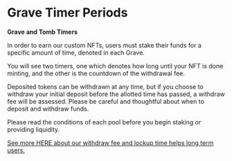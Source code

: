 # Grave Timer Periods

**Grave and Tomb Timers** 

In order to earn our custom NFTs, users must stake their funds for a specific amount of time, denoted in each Grave.

You will see two timers, one which denotes how long until your NFT is done minting, and the other is the countdown of the withdrawal fee.

Deposited tokens can be withdrawn at any time, but if you choose to withdraw your initial deposit before the allotted time has passed, a withdraw fee will be assessed. Please be careful and thoughtful about when to deposit and withdraw funds. 

Please read the conditions of each pool before you begin staking or providing liquidity. 

[See more HERE about our withdraw fee and lockup time helps long term users.](../../../tokenomics/early-withdraw-fees.md)

